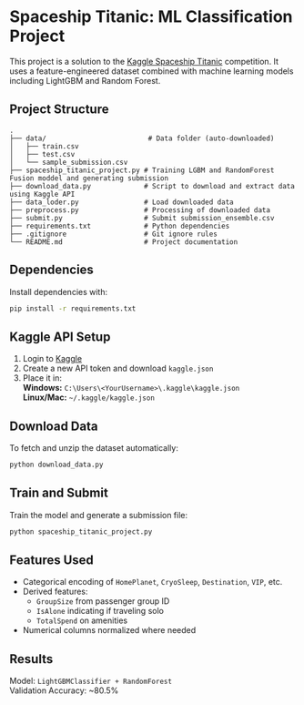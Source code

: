 # Spaceship Titanic: ML Classification Project

This project is a solution to the [Kaggle Spaceship Titanic](https://www.kaggle.com/competitions/spaceship-titanic) competition. It uses a feature-engineered dataset combined with machine learning models including LightGBM and Random Forest.

## Project Structure

```
.
├── data/                         # Data folder (auto-downloaded)
│   ├── train.csv
│   ├── test.csv
│   └── sample_submission.csv
├── spaceship_titanic_project.py # Training LGBM and RandomForest Fusion moddel and generating submission
├── download_data.py             # Script to download and extract data using Kaggle API
├── data_loder.py                # Load downloaded data
├── preprocess.py                # Processing of downloaded data
├── submit.py                    # Submit submission_ensemble.csv
├── requirements.txt             # Python dependencies
├── .gitignore                   # Git ignore rules
└── README.md                    # Project documentation

```

## Dependencies

Install dependencies with:

```bash
pip install -r requirements.txt
```

## Kaggle API Setup

1. Login to [Kaggle](https://www.kaggle.com/account)
2. Create a new API token and download `kaggle.json`
3. Place it in:\
   **Windows:** `C:\Users\<YourUsername>\.kaggle\kaggle.json`\
   **Linux/Mac:** `~/.kaggle/kaggle.json`

## Download Data

To fetch and unzip the dataset automatically:

```bash
python download_data.py
```

## Train and Submit

Train the model and generate a submission file:

```bash
python spaceship_titanic_project.py
```

## Features Used

- Categorical encoding of `HomePlanet`, `CryoSleep`, `Destination`, `VIP`, etc.
- Derived features:
  - `GroupSize` from passenger group ID
  - `IsAlone` indicating if traveling solo
  - `TotalSpend` on amenities
- Numerical columns normalized where needed

## Results

Model: `LightGBMClassifier + RandomForest`\
Validation Accuracy: \~80.5%


